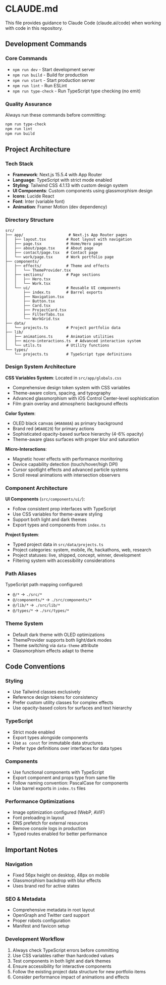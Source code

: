 # CLAUDE.md

This file provides guidance to Claude Code (claude.ai/code) when working with code in this repository.

## Development Commands

### Core Commands
- `npm run dev` - Start development server
- `npm run build` - Build for production
- `npm run start` - Start production server
- `npm run lint` - Run ESLint
- `npm run type-check` - Run TypeScript type checking (no emit)

### Quality Assurance
Always run these commands before committing:
```bash
npm run type-check
npm run lint
npm run build
```

## Project Architecture

### Tech Stack
- **Framework**: Next.js 15.5.4 with App Router
- **Language**: TypeScript with strict mode enabled
- **Styling**: Tailwind CSS 4.1.13 with custom design system
- **UI Components**: Custom components using glassmorphism design
- **Icons**: Lucide React
- **Font**: Inter (variable font)
- **Animation**: Framer Motion (dev dependency)

### Directory Structure
```
src/
├── app/                    # Next.js App Router pages
│   ├── layout.tsx         # Root layout with navigation
│   ├── page.tsx           # Home/Hero page
│   ├── about/page.tsx     # About page
│   ├── contact/page.tsx   # Contact page
│   └── work/page.tsx      # Work portfolio page
├── components/
│   ├── effects/           # Theme and effects
│   │   └── ThemeProvider.tsx
│   ├── sections/          # Page sections
│   │   ├── Hero.tsx
│   │   └── Work.tsx
│   └── ui/                # Reusable UI components
│       ├── index.ts       # Barrel exports
│       ├── Navigation.tsx
│       ├── Button.tsx
│       ├── Card.tsx
│       ├── ProjectCard.tsx
│       ├── FilterTabs.tsx
│       └── WorkGrid.tsx
├── data/
│   └── projects.ts        # Project portfolio data
├── lib/
│   ├── animations.ts      # Animation utilities
│   ├── micro-interactions.ts  # Advanced interaction system
│   └── utils.ts           # Utility functions
└── types/
    └── projects.ts        # TypeScript type definitions
```

### Design System Architecture

**CSS Variables System**: Located in `src/app/globals.css`
- Comprehensive design token system with CSS variables
- Theme-aware colors, spacing, and typography
- Advanced glassmorphism with iOS Control Center-level sophistication
- Film grain overlay and atmospheric background effects

**Color System**:
- OLED black canvas (`#0A0A0A`) as primary background
- Brand red (`#DA0E29`) for primary actions
- Sophisticated opacity-based surface hierarchy (4-6% opacity)
- Theme-aware glass surfaces with proper blur and saturation

**Micro-Interactions**:
- Magnetic hover effects with performance monitoring
- Device capability detection (touch/hover/high DPI)
- Cursor spotlight effects and advanced particle systems
- Scroll reveal animations with intersection observers

### Component Architecture

**UI Components** (`src/components/ui/`):
- Follow consistent prop interfaces with TypeScript
- Use CSS variables for theme-aware styling
- Support both light and dark themes
- Export types and components from `index.ts`

**Project System**:
- Typed project data in `src/data/projects.ts`
- Project categories: system, mobile, ife, hackathons, web, research
- Project statuses: live, shipped, concept, winner, development
- Filtering system with accessibility considerations

### Path Aliases
TypeScript path mapping configured:
- `@/*` → `./src/*`
- `@/components/*` → `./src/components/*`
- `@/lib/*` → `./src/lib/*`
- `@/types/*` → `./src/types/*`

### Theme System
- Default dark theme with OLED optimizations
- ThemeProvider supports both light/dark modes
- Theme switching via `data-theme` attribute
- Glassmorphism effects adapt to theme

## Code Conventions

### Styling
- Use Tailwind classes exclusively
- Reference design tokens for consistency
- Prefer custom utility classes for complex effects
- Use opacity-based colors for surfaces and text hierarchy

### TypeScript
- Strict mode enabled
- Export types alongside components
- Use `as const` for immutable data structures
- Prefer type definitions over interfaces for data types

### Components
- Use functional components with TypeScript
- Export component and props type from same file
- Follow naming convention: PascalCase for components
- Use barrel exports in `index.ts` files

### Performance Optimizations
- Image optimization configured (WebP, AVIF)
- Font preloading in layout
- DNS prefetch for external resources
- Remove console logs in production
- Typed routes enabled for better performance

## Important Notes

### Navigation
- Fixed 56px height on desktop, 48px on mobile
- Glassmorphism backdrop with blur effects
- Uses brand red for active states

### SEO & Metadata
- Comprehensive metadata in root layout
- OpenGraph and Twitter card support
- Proper robots configuration
- Manifest and favicon setup

### Development Workflow
1. Always check TypeScript errors before committing
2. Use CSS variables rather than hardcoded values
3. Test components in both light and dark themes
4. Ensure accessibility for interactive components
5. Follow the existing project data structure for new portfolio items
6. Consider performance impact of animations and effects